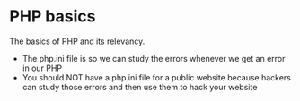 # PHP basics
The basics of PHP and its relevancy.
- The php.ini file is so we can study the errors whenever we get an error in our PHP
- You should NOT have a php.ini file for a public website because hackers can study those errors and then use them to hack your website